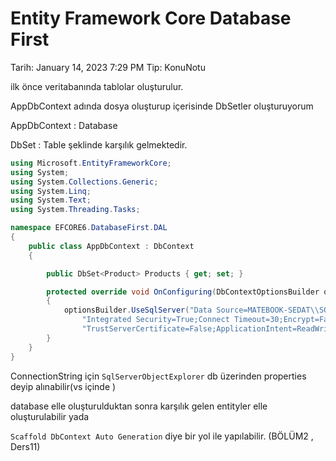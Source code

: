 # Entity Framework Core Database First

Tarih: January 14, 2023 7:29 PM
Tip: KonuNotu

ilk önce veritabanında tablolar oluşturulur.

AppDbContext adında dosya oluşturup içerisinde DbSetler oluşturuyorum

AppDbContext : Database

DbSet : Table şeklinde karşılık gelmektedir.

```csharp
using Microsoft.EntityFrameworkCore;
using System;
using System.Collections.Generic;
using System.Linq;
using System.Text;
using System.Threading.Tasks;

namespace EFCORE6.DatabaseFirst.DAL
{
    public class AppDbContext : DbContext
    {

        public DbSet<Product> Products { get; set; }

        protected override void OnConfiguring(DbContextOptionsBuilder optionsBuilder)
        {
            optionsBuilder.UseSqlServer("Data Source=MATEBOOK-SEDAT\\SQLEXPRESS;Initial Catalog=EFCORE-DatabaseFirstDb;" +
                "Integrated Security=True;Connect Timeout=30;Encrypt=False;" +
                "TrustServerCertificate=False;ApplicationIntent=ReadWrite;MultiSubnetFailover=False");    
        }
    }
}
```

ConnectionString için `SqlServerObjectExplorer`   db  üzerinden properties deyip alınabilir(vs içinde )

database elle oluşturulduktan sonra karşılık gelen entityler elle oluşturulabilir yada 

`Scaffold DbContext Auto Generation` diye bir yol ile yapılabilir. (BÖLÜM2 , Ders11)
